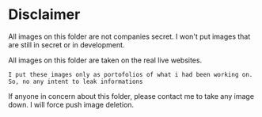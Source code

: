 # Disclaimer

All images on this folder are not companies secret. I won't put images that are still in secret or in development.

All images on this folder are taken on the real live websites.

```
I put these images only as portofolios of what i had been working on. So, no any intent to leak informations
```

If anyone in concern about this folder, please contact me to take any image down. I will force push image deletion. 